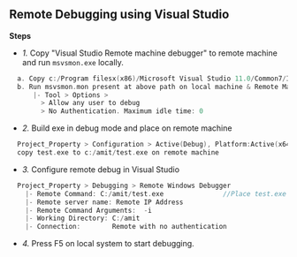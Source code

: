 ## Remote Debugging using Visual Studio
**Steps**
- *1.* Copy "Visual Studio Remote machine debugger" to remote machine and run `msvsmon.exe` locally.
```c
  a. Copy c:/Program filesx(x86)/Microsoft Visual Studio 11.0/Common7/IDE/Remote Debugger/x64  to remote machine
  b. Run msvsmon.mon present at above path on local machine & Remote Machine Both
      |- Tool > Options >
        > Allow any user to debug
        > No Authentication. Maximum idle time: 0
```
- *2.* Build exe in debug mode and place on remote machine
```c
  Project_Property > Configuration > Active(Debug), Platform:Active(x64)
  copy test.exe to c:/amit/test.exe on remote machine
```
- *3.* Configure remote debug in Visual Studio
```c
  Project_Property > Debugging > Remote Windows Debugger
    |- Remote Command: C:/amit/test.exe               //Place test.exe in c:/amit on Remote machine
    |- Remote server name: Remote IP Address
    |- Remote Command Arguments:  -i
    |- Working Directory: C:/amit
    |- Connection:        Remote with no authentication
```
- *4.* Press F5 on local system to start debugging.
